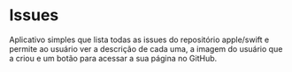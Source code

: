 # Issues
Aplicativo simples que lista todas as issues do repositório apple/swift e permite ao usuário ver a descrição de cada uma, a imagem do usuário que a criou e um botão para acessar a sua página no GitHub.
